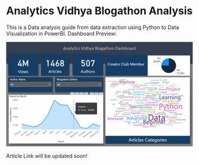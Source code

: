 # Analytics Vidhya Blogathon Analysis

This is a Data analysis guide from data extraction using Python to Data Visualization in PowerBI. Dashboard Preview:

![](preview.gif)

Article Link will be updated soon!
